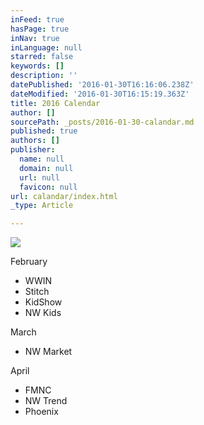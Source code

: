 ```yaml
---
inFeed: true
hasPage: true
inNav: true
inLanguage: null
starred: false
keywords: []
description: ''
datePublished: '2016-01-30T16:16:06.238Z'
dateModified: '2016-01-30T16:15:19.363Z'
title: 2016 Calendar
author: []
sourcePath: _posts/2016-01-30-calandar.md
published: true
authors: []
publisher:
  name: null
  domain: null
  url: null
  favicon: null
url: calandar/index.html
_type: Article

---
```

![](https://the-grid-user-content.s3-us-west-2.amazonaws.com/fe676bc0-c038-4433-82b3-6bce630df96c.JPG)

February

* WWIN
* Stitch
* KidShow
* NW Kids

March

* NW Market

April

* FMNC
* NW Trend
* Phoenix